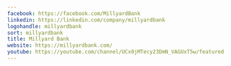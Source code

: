 ```yaml
---
facebook: https://facebook.com/MillyardBank
linkedin: https://linkedin.com/company/millyardbank
logohandle: millyardbank
sort: millyardbank
title: Millyard Bank
website: https://millyardbank.com/
youtube: https://youtube.com/channel/UCx0jMTecy23DmN_VAGUxT5w/featured
---
```

